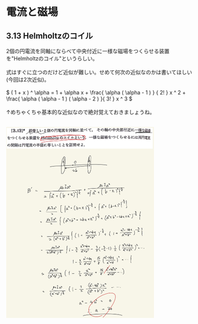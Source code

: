<script type="text/javascript" async src="https://cdnjs.cloudflare.com/ajax/libs/mathjax/2.7.7/MathJax.js?config=TeX-MML-AM_CHTML">

</script>

<script type="text/x-mathjax-config">
 MathJax.Hub.Config({
 tex2jax: {
 inlineMath: [['$', '$'] ],
 displayMath: [ ['$$','$$'], ["\\[","\\]"] ]
 }
 });
</script>

# 電流と磁場
## 3.13 Helmholtzのコイル

2個の円電流を同軸にならべて中央付近に一様な磁場をつくらせる装置を"Helmholtzのコイル"というらしい。
<br>
<br>
式はすぐに立つのだけど近似が難しい。せめて何次の近似なのかは書いてほしい(今回は2次近似)。
<br>
<br>
$ ( 1 + x ) ^ \alpha = 1 + \alpha x + \frac{ \alpha ( \alpha - 1 ) } { 2! } x ^ 2 + \frac{ \alpha ( \alpha - 1 ) ( \alpha - 2 ) }{ 3! } x ^ 3 $
<br>
<br>
↑めちゃくちゃ基本的な近似なので絶対覚えておきましょうね。
<br>
<br>

<img width="400" alt="electromagnetism-117" src="./images/ecmf-13/Electromagnetism-117.jpg">